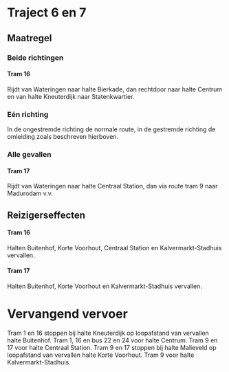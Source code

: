 # Traject 6 en 7
## Maatregel
### Beide richtingen

#### Tram 16
Rijdt van Wateringen naar halte Bierkade, dan rechtdoor naar halte Centrum en van halte Kneuterdijk naar Statenkwartier.

### Eén richting
In de ongestremde richting de normale route, in de gestremde richting de omleiding zoals beschreven hierboven. 

### Alle gevallen

#### Tram 17
Rijdt van Wateringen naar halte Centraal Station, dan via route tram 9 naar Madurodam v.v.

## Reizigerseffecten

#### Tram 16
Halten Buitenhof, Korte Voorhout, Centraal Station en Kalvermarkt-Stadhuis vervallen.

#### Tram 17
Halten Buitenhof, Korte Voorhout en Kalvermarkt-Stadhuis vervallen.

# Vervangend vervoer
Tram 1 en 16 stoppen bij halte Kneuterdijk op loopafstand van vervallen halte Buitenhof.
Tram 1, 16 en bus 22 en 24 voor halte Centrum.
Tram 9 en 17 voor halte Centraal Station.
Tram 9 en 17 stoppen bij halte Malieveld op loopafstand van vervallen halte Korte Voorhout.
Tram 9 voor halte Kalvermarkt-Stadhuis.
